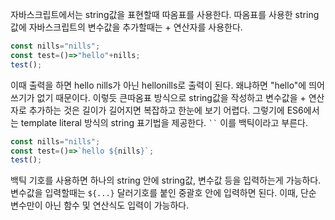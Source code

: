 자바스크립트에서는 string값을 표현할때 따옴표를 사용한다. 따옴표를 사용한 string 값에 자바스크립트의 변수값을 추가할때는 + 연산자를 사용한다.

```javascript
const nills="nills";
const test=()=>"hello"+nills;
test();
```

이때 출력을 하면 hello nills가 아닌 hellonills로 출력이 된다. 왜냐하면 "hello"에 띄어쓰기가 없기 때문이다. 이렇듯 큰따옴표 방식으로 string값을 작성하고 변수값을 + 연산자로 추가하는 것은
길이가 길어지면 복잡하고 한눈에 보기 어렵다. 그렇기에 ES6에서는 template literal 방식의 string 표기법을 제공한다. ` `` ` 이를 백틱이라고 부른다.

```javascript
const nills="nills";
const test=()=>`hello ${nills}`;
test();
```
백틱 기호를 사용하면 하나의 string 안에 string값, 변수값 등을 입력하는게 가능하다. 변수값을 입력할때는 `${...}` 달러기호를 붙인 중괄호 안에 입력하면 된다. 
이때, 단순 변수만이 아닌 함수 및 연산식도 입력이 가능하다.
